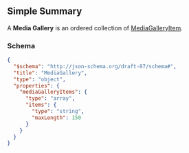 ## Simple Summary

A **Media Gallery** is an ordered collection of [MediaGalleryItem](./media-gallery-item.md).

### Schema

```json
{
  "$schema": "http://json-schema.org/draft-07/schema#",
  "title": "MediaGallery",
  "type": "object",
  "properties": {
    "mediaGalleryItems": {
      "type": "array",
      "items": {
        "type": "string",
        "maxLength": 150
      }
    }
  }
}
```
